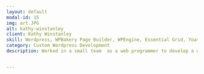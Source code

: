 ```yaml
---
layout: default
modal-id: 15
img: art.JPG
alt: kathy-winstanley 
client: Kathy Winstanley
skill: Wordpress, WPBakery Page Builder, WPEngine, Essential Grid, Yoast SEO, PHP, HTML, CSS, JavaScript, Ajax, Plugin Development, Theme Customization
category: Custom Wordpress Development
description: Worked in a small team  as a web programmer to develop a website to showcase a searchable gallery which includes elegant water colors, oils, florals, landscapes and places created by Kathy Winstanley.<br><br>Following are some specific tasks that I have worked on: <ul><li>Designed web pages using WPBakery Page Builder</li><li>Customized plugin development</li><li>Customized theme</li><li>Set up gallery with Essential Grid</li><li>Mobile Responsive Development for the site</li><li>Search optimization with Yoast SEO</li><li>Manage/Backup/Migrate website within WPEngine Dev, Staging, and Production</li></ul><br><button name="button2" onclick="window.open('https://kathywinstanley.com/')"> View Site</button>


---
```

